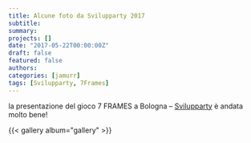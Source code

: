 ```yaml
---
title: Alcune foto da Svilupparty 2017
subtitle: 
summary: 
projects: []
date: "2017-05-22T00:00:00Z"
draft: false
featured: false
authors:
categories: [jamurr]
tags: [Svilupparty, 7Frames]
---
```


la presentazione del gioco 7 FRAMES a Bologna – [Svilupparty](http://www.svilupparty.it/) è andata molto bene!

{{< gallery album="gallery" >}}
